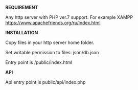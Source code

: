 **REQUIREMENT**

Any http server with PHP ver.7 support.
For example XAMPP https://www.apachefriends.org/ru/index.html

**INSTALLATION**

Copy files in your http server home folder. 

Set writable permission to files:
json/db.json

Entry point is /public/index.html

**API**

Api entry point is public/api/index.php